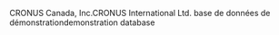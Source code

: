 <span data-ttu-id="07ba2-101">CRONUS Canada, Inc.</span><span class="sxs-lookup"><span data-stu-id="07ba2-101">CRONUS International Ltd.</span></span> <span data-ttu-id="07ba2-102">base de données de démonstration</span><span class="sxs-lookup"><span data-stu-id="07ba2-102">demonstration database</span></span>
